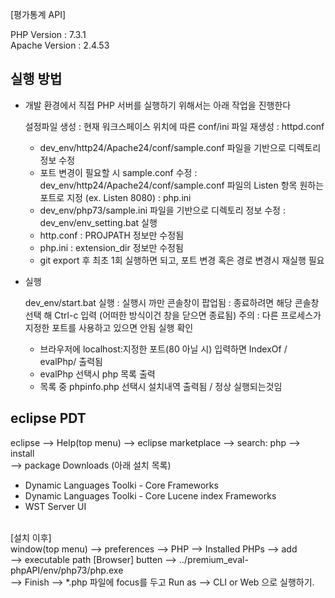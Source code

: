 [평가통계 API]

PHP Version : 7.3.1 <br />
Apache Version : 2.4.53


## 실행 방법

 - 개발 환경에서 직접 PHP 서버를 실행하기 위해서는 아래 작업을 진행한다

	설정파일 생성
	 : 현재 워크스페이스 위치에 따른 conf/ini 파일 재생성
	 : httpd.conf
	  - dev_env/http24/Apache24/conf/sample.conf 파일을 기반으로 디렉토리 정보 수정
	  - 포트 변경이 필요할 시 sample.conf 수정
	   : dev_env/http24/Apache24/conf/sample.conf 파일의 Listen 항목 원하는 포트로 지정 (ex. Listen 8080)
	 : php.ini
	  - dev_env/php73/sample.ini 파일을 기반으로 디렉토리 정보 수정
	 : dev_env/env_setting.bat 실행
	  - http.conf : PROJPATH 정보만 수정됨
	  - php.ini : extension_dir 정보만 수정됨
	  - git export 후 최초 1회 실행하면 되고, 포트 변경 혹은 경로 변경시 재실행 필요

 - 실행

	dev_env/start.bat 실행
	 : 실행시 까만 콘솔창이 팝업됨
	 : 종료하려면 해당 콘솔창 선택 해 Ctrl-c 입력 (어떠한 방식이건 창을 닫으면 종료됨)
	주의 : 다른 프로세스가 지정한 포트를 사용하고 있으면 안됨
	실행 확인
	 - 브라우저에 localhost:지정한 포트(80 아닐 시) 입력하면 IndexOf / evalPhp/ 출력됨
	 - evalPhp 선택시 php 목록 출력
	 - 목록 중 phpinfo.php 선택시 설치내역 출력됨 / 정상 실행되는것임
	 

## eclipse PDT
eclipse --> Help(top menu) --> eclipse marketplace --> search: php --> install <br />
--> package Downloads (아래 설치 목록) <br />
- Dynamic Languages Toolki - Core Frameworks <br />
- Dynamic Languages Toolki - Core Lucene index Frameworks <br />
- WST Server UI <br />
<br />
[설치 이후] <br />
window(top menu) --> preferences --> PHP --> Installed PHPs --> add <br />
--> executable path [Browser] butten --> ../premium_eval-phpAPI/env/php73/php.exe <br />
--> Finish --> *.php 파일에 focus를 두고 Run as --> CLI or Web 으로 실행하기.

